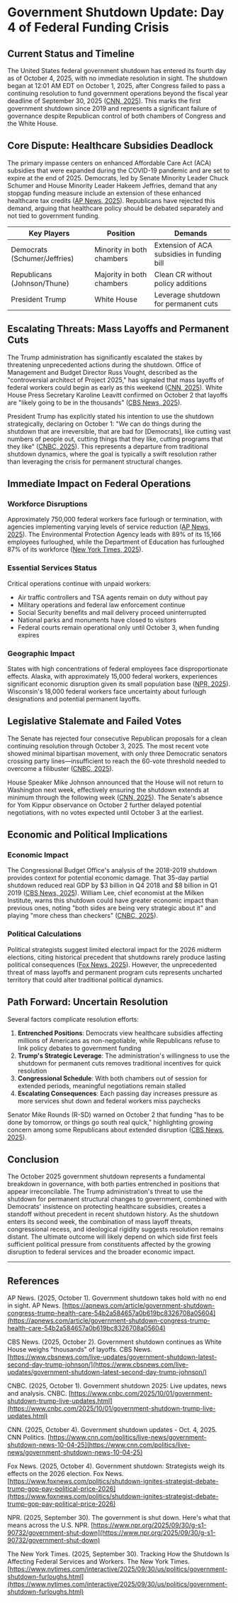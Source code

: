 # Government Shutdown Update: Day 4 of Federal Funding Crisis

## Current Status and Timeline

The United States federal government shutdown has entered its fourth day as of October 4, 2025, with no immediate resolution in sight. The shutdown began at 12:01 AM EDT on October 1, 2025, after Congress failed to pass a continuing resolution to fund government operations beyond the fiscal year deadline of September 30, 2025 ([CNN, 2025](https://www.cnn.com/politics/live-news/government-shutdown-news-10-04-25)). This marks the first government shutdown since 2019 and represents a significant failure of governance despite Republican control of both chambers of Congress and the White House.

## Core Dispute: Healthcare Subsidies Deadlock

The primary impasse centers on enhanced Affordable Care Act (ACA) subsidies that were expanded during the COVID-19 pandemic and are set to expire at the end of 2025. Democrats, led by Senate Minority Leader Chuck Schumer and House Minority Leader Hakeem Jeffries, demand that any stopgap funding measure include an extension of these enhanced healthcare tax credits ([AP News, 2025](https://apnews.com/article/government-shutdown-congress-trump-health-care-54b2a584657a0b619bc8326708a05604)). Republicans have rejected this demand, arguing that healthcare policy should be debated separately and not tied to government funding.

| Key Players | Position | Demands |
|------------|----------|---------|
| Democrats (Schumer/Jeffries) | Minority in both chambers | Extension of ACA subsidies in funding bill |
| Republicans (Johnson/Thune) | Majority in both chambers | Clean CR without policy additions |
| President Trump | White House | Leverage shutdown for permanent cuts |

## Escalating Threats: Mass Layoffs and Permanent Cuts

The Trump administration has significantly escalated the stakes by threatening unprecedented actions during the shutdown. Office of Management and Budget Director Russ Vought, described as the "controversial architect of Project 2025," has signaled that mass layoffs of federal workers could begin as early as this weekend ([CNN, 2025](https://www.cnn.com/politics/live-news/government-shutdown-news-10-04-25)). White House Press Secretary Karoline Leavitt confirmed on October 2 that layoffs are "likely going to be in the thousands" ([CBS News, 2025](https://www.cbsnews.com/live-updates/government-shutdown-latest-second-day-trump-johnson/)).

President Trump has explicitly stated his intention to use the shutdown strategically, declaring on October 1: "We can do things during the shutdown that are irreversible, that are bad for [Democrats], like cutting vast numbers of people out, cutting things that they like, cutting programs that they like" ([CNBC, 2025](https://www.cnbc.com/2025/10/01/government-shutdown-trump-live-updates.html)). This represents a departure from traditional shutdown dynamics, where the goal is typically a swift resolution rather than leveraging the crisis for permanent structural changes.

## Immediate Impact on Federal Operations

### Workforce Disruptions

Approximately 750,000 federal workers face furlough or termination, with agencies implementing varying levels of service reduction ([AP News, 2025](https://apnews.com/article/government-shutdown-congress-trump-health-care-54b2a584657a0b619bc8326708a05604)). The Environmental Protection Agency leads with 89% of its 15,166 employees furloughed, while the Department of Education has furloughed 87% of its workforce ([New York Times, 2025](https://www.nytimes.com/interactive/2025/09/30/us/politics/government-shutdown-furloughs.html)).

### Essential Services Status

Critical operations continue with unpaid workers:
- Air traffic controllers and TSA agents remain on duty without pay
- Military operations and federal law enforcement continue
- Social Security benefits and mail delivery proceed uninterrupted
- National parks and monuments have closed to visitors
- Federal courts remain operational only until October 3, when funding expires

### Geographic Impact

States with high concentrations of federal employees face disproportionate effects. Alaska, with approximately 15,000 federal workers, experiences significant economic disruption given its small population base ([NPR, 2025](https://www.npr.org/2025/09/30/g-s1-90732/government-shut-down)). Wisconsin's 18,000 federal workers face uncertainty about furlough designations and potential permanent layoffs.

## Legislative Stalemate and Failed Votes

The Senate has rejected four consecutive Republican proposals for a clean continuing resolution through October 3, 2025. The most recent vote showed minimal bipartisan movement, with only three Democratic senators crossing party lines—insufficient to reach the 60-vote threshold needed to overcome a filibuster ([CNBC, 2025](https://www.cnbc.com/2025/10/01/government-shutdown-trump-live-updates.html)). 

House Speaker Mike Johnson announced that the House will not return to Washington next week, effectively ensuring the shutdown extends at minimum through the following week ([CNN, 2025](https://www.cnn.com/politics/live-news/government-shutdown-news-10-04-25)). The Senate's absence for Yom Kippur observance on October 2 further delayed potential negotiations, with no votes expected until October 3 at the earliest.

## Economic and Political Implications

### Economic Impact

The Congressional Budget Office's analysis of the 2018-2019 shutdown provides context for potential economic damage. That 35-day partial shutdown reduced real GDP by $3 billion in Q4 2018 and $8 billion in Q1 2019 ([CBS News, 2025](https://www.cbsnews.com/live-updates/government-shutdown-latest-second-day-trump-johnson/)). William Lee, chief economist at the Milken Institute, warns this shutdown could have greater economic impact than previous ones, noting "both sides are being very strategic about it" and playing "more chess than checkers" ([CNBC, 2025](https://www.cnbc.com/2025/10/01/government-shutdown-trump-live-updates.html)).

### Political Calculations

Political strategists suggest limited electoral impact for the 2026 midterm elections, citing historical precedent that shutdowns rarely produce lasting political consequences ([Fox News, 2025](https://www.foxnews.com/politics/shutdown-ignites-strategist-debate-trump-gop-pay-political-price-2026)). However, the unprecedented threat of mass layoffs and permanent program cuts represents uncharted territory that could alter traditional political dynamics.

## Path Forward: Uncertain Resolution

Several factors complicate resolution efforts:

1. **Entrenched Positions**: Democrats view healthcare subsidies affecting millions of Americans as non-negotiable, while Republicans refuse to link policy debates to government funding
2. **Trump's Strategic Leverage**: The administration's willingness to use the shutdown for permanent cuts removes traditional incentives for quick resolution
3. **Congressional Schedule**: With both chambers out of session for extended periods, meaningful negotiations remain stalled
4. **Escalating Consequences**: Each passing day increases pressure as more services shut down and federal workers miss paychecks

Senator Mike Rounds (R-SD) warned on October 2 that funding "has to be done by tomorrow, or things go south real quick," highlighting growing concern among some Republicans about extended disruption ([CBS News, 2025](https://www.cbsnews.com/live-updates/government-shutdown-latest-second-day-trump-johnson/)).

## Conclusion

The October 2025 government shutdown represents a fundamental breakdown in governance, with both parties entrenched in positions that appear irreconcilable. The Trump administration's threat to use the shutdown for permanent structural changes to government, combined with Democrats' insistence on protecting healthcare subsidies, creates a standoff without precedent in recent shutdown history. As the shutdown enters its second week, the combination of mass layoff threats, congressional recess, and ideological rigidity suggests resolution remains distant. The ultimate outcome will likely depend on which side first feels sufficient political pressure from constituents affected by the growing disruption to federal services and the broader economic impact.

---

## References

AP News. (2025, October 1). Government shutdown takes hold with no end in sight. AP News. [https://apnews.com/article/government-shutdown-congress-trump-health-care-54b2a584657a0b619bc8326708a05604](https://apnews.com/article/government-shutdown-congress-trump-health-care-54b2a584657a0b619bc8326708a05604)

CBS News. (2025, October 2). Government shutdown continues as White House weighs "thousands" of layoffs. CBS News. [https://www.cbsnews.com/live-updates/government-shutdown-latest-second-day-trump-johnson/](https://www.cbsnews.com/live-updates/government-shutdown-latest-second-day-trump-johnson/)

CNBC. (2025, October 1). Government shutdown 2025: Live updates, news and analysis. CNBC. [https://www.cnbc.com/2025/10/01/government-shutdown-trump-live-updates.html](https://www.cnbc.com/2025/10/01/government-shutdown-trump-live-updates.html)

CNN. (2025, October 4). Government shutdown updates - Oct. 4, 2025. CNN Politics. [https://www.cnn.com/politics/live-news/government-shutdown-news-10-04-25](https://www.cnn.com/politics/live-news/government-shutdown-news-10-04-25)

Fox News. (2025, October 4). Government shutdown: Strategists weigh its effects on the 2026 election. Fox News. [https://www.foxnews.com/politics/shutdown-ignites-strategist-debate-trump-gop-pay-political-price-2026](https://www.foxnews.com/politics/shutdown-ignites-strategist-debate-trump-gop-pay-political-price-2026)

NPR. (2025, September 30). The government is shut down. Here's what that means across the U.S. NPR. [https://www.npr.org/2025/09/30/g-s1-90732/government-shut-down](https://www.npr.org/2025/09/30/g-s1-90732/government-shut-down)

The New York Times. (2025, September 30). Tracking How the Shutdown Is Affecting Federal Services and Workers. The New York Times. [https://www.nytimes.com/interactive/2025/09/30/us/politics/government-shutdown-furloughs.html](https://www.nytimes.com/interactive/2025/09/30/us/politics/government-shutdown-furloughs.html)